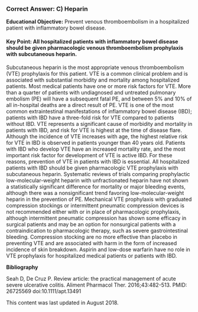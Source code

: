 
### Correct Answer: C) Heparin 

**Educational Objective:** Prevent venous thromboembolism in a hospitalized patient with inflammatory bowel disease.

#### **Key Point:** All hospitalized patients with inflammatory bowel disease should be given pharmacologic venous thromboembolism prophylaxis with subcutaneous heparin.

Subcutaneous heparin is the most appropriate venous thromboembolism (VTE) prophylaxis for this patient. VTE is a common clinical problem and is associated with substantial morbidity and mortality among hospitalized patients. Most medical patients have one or more risk factors for VTE. More than a quarter of patients with undiagnosed and untreated pulmonary embolism (PE) will have a subsequent fatal PE, and between 5% and 10% of all in-hospital deaths are a direct result of PE. VTE is one of the most common extraintestinal manifestations of inflammatory bowel disease (IBD); patients with IBD have a three-fold risk for VTE compared to patients without IBD. VTE represents a significant cause of morbidity and mortality in patients with IBD, and risk for VTE is highest at the time of disease flare. Although the incidence of VTE increases with age, the highest relative risk for VTE in IBD is observed in patients younger than 40 years old. Patients with IBD who develop VTE have an increased mortality rate, and the most important risk factor for development of VTE is active IBD. For these reasons, prevention of VTE in patients with IBD is essential. All hospitalized patients with IBD should be given pharmacologic VTE prophylaxis with subcutaneous heparin. Systematic reviews of trials comparing prophylactic low-molecular-weight heparin with unfractionated heparin have not shown a statistically significant difference for mortality or major bleeding events, although there was a nonsignificant trend favoring low-molecular-weight heparin in the prevention of PE.
Mechanical VTE prophylaxis with graduated compression stockings or intermittent pneumatic compression devices is not recommended either with or in place of pharmacologic prophylaxis, although intermittent pneumatic compression has shown some efficacy in surgical patients and may be an option for nonsurgical patients with a contraindication to pharmacologic therapy, such as severe gastrointestinal bleeding. Compression stocking are no more effective than placebo in preventing VTE and are associated with harm in the form of increased incidence of skin breakdown.
Aspirin and low-dose warfarin have no role in VTE prophylaxis for hospitalized medical patients or patients with IBD.

**Bibliography**

Seah D, De Cruz P. Review article: the practical management of acute severe ulcerative colitis. Aliment Pharmacol Ther. 2016;43:482-513. PMID: 26725569 doi:10.1111/apt.13491

This content was last updated in August 2018.
